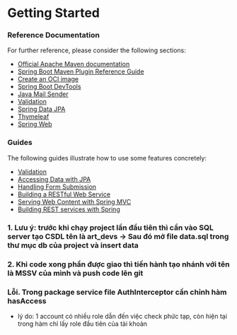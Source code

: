 # Getting Started

### Reference Documentation

For further reference, please consider the following sections:

- [Official Apache Maven documentation](https://maven.apache.org/guides/index.html)
- [Spring Boot Maven Plugin Reference Guide](https://docs.spring.io/spring-boot/docs/3.1.5/maven-plugin/reference/html/)
- [Create an OCI image](https://docs.spring.io/spring-boot/docs/3.1.5/maven-plugin/reference/html/#build-image)
- [Spring Boot DevTools](https://docs.spring.io/spring-boot/docs/3.1.5/reference/htmlsingle/index.html#using.devtools)
- [Java Mail Sender](https://docs.spring.io/spring-boot/docs/3.1.5/reference/htmlsingle/index.html#io.email)
- [Validation](https://docs.spring.io/spring-boot/docs/3.1.5/reference/htmlsingle/index.html#io.validation)
- [Spring Data JPA](https://docs.spring.io/spring-boot/docs/3.1.5/reference/htmlsingle/index.html#data.sql.jpa-and-spring-data)
- [Thymeleaf](https://docs.spring.io/spring-boot/docs/3.1.5/reference/htmlsingle/index.html#web.servlet.spring-mvc.template-engines)
- [Spring Web](https://docs.spring.io/spring-boot/docs/3.1.5/reference/htmlsingle/index.html#web)

### Guides

The following guides illustrate how to use some features concretely:

- [Validation](https://spring.io/guides/gs/validating-form-input/)
- [Accessing Data with JPA](https://spring.io/guides/gs/accessing-data-jpa/)
- [Handling Form Submission](https://spring.io/guides/gs/handling-form-submission/)
- [Building a RESTful Web Service](https://spring.io/guides/gs/rest-service/)
- [Serving Web Content with Spring MVC](https://spring.io/guides/gs/serving-web-content/)
- [Building REST services with Spring](https://spring.io/guides/tutorials/rest/)

### 1. Lưu ý: trước khi chạy project lần đầu tiên thì cần vào SQL server tạo CSDL tên là art_devs -> Sau đó mở file data.sql trong thư mục db của project và insert data

### 2. Khi code xong phần được giao thì tiến hành tạo nhánh với tên là MSSV của mình và push code lên git

### Lỗi. Trong package service file AuthInterceptor cần chỉnh hàm hasAccess

- lý do: 1 account có nhiều role dẫn đến việc check phức tạp, còn hiện tại trong hàm chỉ lấy role đầu tiên của tài khoản
